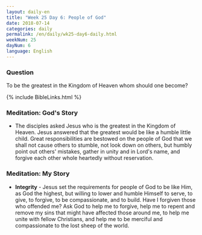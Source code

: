 ```yaml
---
layout: daily-en
title: "Week 25 Day 6: People of God"
date: 2018-07-14 
categories: daily
permalink: /en/daily/wk25-day6-daily.html
weekNum: 25
dayNum: 6
language: English
---
```


### Question     
To be the greatest in the Kingdom of Heaven whom should one become?

{% include BibleLinks.html %} 

### Meditation: God's Story   
+ The disciples asked Jesus who is the greatest in the Kingdom of Heaven. Jesus answered that the greatest would be like a humble little child. Great responsibilities are bestowed on the people of God that we shall not cause others to stumble, not look down on others, but humbly point out others' mistakes, gather in unity and in Lord's name, and forgive each other whole heartedly without reservation. 

### Meditation: My Story   
+ **Integrity** - Jesus set the requirements for people of God to be like Him, as God the highest, but willing to lower and humble Himself to serve, to give, to forgive, to be compassionate, and to build. Have I forgiven those who offended me? Ask God to help me to forgive, help me to repent and remove my sins that might have affected those around me, to help me unite with fellow Christians, and help me to be merciful and compassionate to the lost sheep of the world. 
